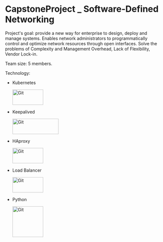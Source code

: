# CapstoneProject _ Software-Defined Networking
Project's goal: provide a new way for enterprise to design, deploy and manage systems. Enables network administrators to programmatically control and optimize network resources through open interfaces. Solve the problems of Complexity and Management Overhead, Lack of Flexibility, Vendor Lock-in.

Team size: 5 members.

Technology:
- Kubernetes <p align="left">
    <a href="https://git-scm.com/" target="_blank" rel="noreferrer">
        <img src="https://concisesoftware.com/wp-content/uploads/2020/01/Kubernetes-logo.png" alt="Git" width="100" height="50" title="Kubernetes" />
    </a>
</p>

- Keepalived <p align="left">
    <a href="https://git-scm.com/" target="_blank" rel="noreferrer">
        <img src="https://th.bing.com/th/id/R.704eee0f52928f242f173acee6be3873?rik=2%2f1TmAMvT%2bfXPQ&riu=http%3a%2f%2fwww.yunweipai.com%2fwp-content%2fuploads%2f2020%2f06%2fka-header-new-780x224.png&ehk=1Oz9VG%2b2M51FNRh3QMQ63HUxXPE%2fwnNsECJam8QNmoc%3d&risl=&pid=ImgRaw&r=0&sres=1&sresct=1" alt="Git" width="150" height="50" title="Keepalived" />
    </a>
</p>

- HAproxy <p align="left">
    <a href="https://git-scm.com/" target="_blank" rel="noreferrer">
        <img src="https://th.bing.com/th/id/OIP.ck5ou-oBoyGbhCRulCHPdQAAAA?rs=1&pid=ImgDetMain" alt="Git" width="100" height="50" title="HAproxy" />
    </a>
</p>

- Load Balancer <p align="left">
    <a href="https://git-scm.com/" target="_blank" rel="noreferrer">
        <img src="https://th.bing.com/th/id/OIP.0eTqLJlta-LRJWxfkeUZagHaHa?rs=1&pid=ImgDetMain" alt="Git" width="100" height="50" title="LoadBalancer" />
    </a>
</p>

- Python <p align="left">
    <a href="https://git-scm.com/" target="_blank" rel="noreferrer">
        <img src="https://www.aidoos.com/static-v4.1.0/aidoos_kb/Python.png" alt="Git" width="100" height="100" title="Python" />
    </a>
</p>

